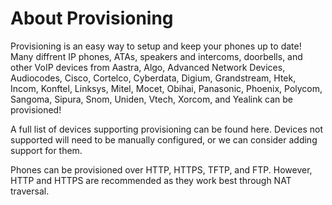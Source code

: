# About Provisioning

Provisioning is an easy way to setup and keep your phones up to date! Many diffrent IP phones, ATAs, speakers and intercoms, doorbells, and other VoIP devices from Aastra, Algo, Advanced Network Devices, Audiocodes, Cisco, Cortelco, Cyberdata, Digium, Grandstream, Htek, Incom, Konftel, Linksys, Mitel, Mocet, Obihai, Panasonic, Phoenix, Polycom, Sangoma, Sipura, Snom, Uniden, Vtech, Xorcom, and Yealink can be provisioned!

A full list of devices supporting provisioning can be found here. Devices not supported will need to be manually configured, or we can consider adding support for them.

Phones can be provisioned over HTTP, HTTPS, TFTP, and FTP. However, HTTP and HTTPS are recommended as they work best through NAT traversal.